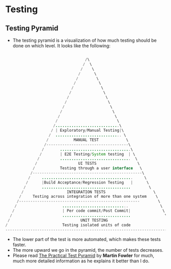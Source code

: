 # Testing

## Testing Pyramid

- The testing pyramid is a visualization of how much testing should be done on which level. It looks like the following:

```java

                                   /\
                                  /  \
                                 /    \
                                /      \
                               /        \
                              /          \
                             /            \
                            /              \
                           /                \
                          /                  \
                         /                    \
                        /                      \
                       /                        \
                      /                          \
                     /............................\
                    / | Exploratory/Manual Testing|\
                   /  ............................. \
                  /           MANUAL TEST            \
                 /------------------------------------\
                /       ...............................\
               /        | E2E Testing/System testing  | \                    CI triggered
              /         ...............................  \
             /                  UI TESTS                  \ 
            /           Testing through a user interface   \
           /------------------------------------------------\
          /     ........................................     \
         /      |Build Acceptance/Regression Testing   |      \              CI triggered
        /       .......................................        \
       /                   INTEGRATION TESTS                     \
      /     Testing across integration of more than one system    \
     /-----------------------------------------------------        \
    /                    .............................              \
   /                     | Per code commit/Post Commit|              \
  /                      ..............................               \       Dev triggered
 /                               UNIT TESTING                          \      
/                        Testing isolated units of code                 \
-------------------------------------------------------------------------\

```

- The lower part of the test is more automated, which makes these tests faster.
- The more upward we go in the pyramid, the number of tests decreases.
- Please read [The Practical Test Pyramid](https://martinfowler.com/articles/practical-test-pyramid.html) by **Martin Fowler** for much, much more detailed information as he explains it better than I do.